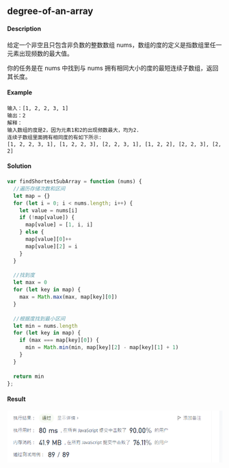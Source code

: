 ## degree-of-an-array



#### Description

给定一个非空且只包含非负数的整数数组 nums，数组的度的定义是指数组里任一元素出现频数的最大值。

你的任务是在 nums 中找到与 nums 拥有相同大小的度的最短连续子数组，返回其长度。



#### Example

```
输入：[1, 2, 2, 3, 1]
输出：2
解释：
输入数组的度是2，因为元素1和2的出现频数最大，均为2.
连续子数组里面拥有相同度的有如下所示:
[1, 2, 2, 3, 1], [1, 2, 2, 3], [2, 2, 3, 1], [1, 2, 2], [2, 2, 3], [2, 2]
```



#### Solution

```js
var findShortestSubArray = function (nums) {
  //遍历存储次数和区间
  let map = {}
  for (let i = 0; i < nums.length; i++) {
    let value = nums[i]
    if (!map[value]) {
      map[value] = [1, i, i]
    } else {
      map[value][0]++
      map[value][2] = i
    }
  }

  //找到度
  let max = 0
  for (let key in map) {
    max = Math.max(max, map[key][0])
  }

  //根据度找到最小区间
  let min = nums.length
  for (let key in map) {
    if (max === map[key][0]) {
      min = Math.min(min, map[key][2] - map[key][1] + 1)
    }
  }

  return min
};
```



#### Result

![image-20211127170757607](image/image-20211127170757607.png)